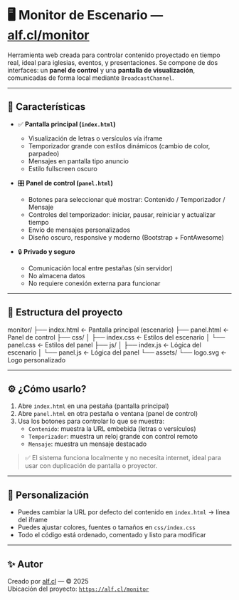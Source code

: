 # 🖥️ Monitor de Escenario — [alf.cl/monitor](https://alf.cl/monitor)

Herramienta web creada para controlar contenido proyectado en tiempo real, ideal para iglesias, eventos, y presentaciones. Se compone de dos interfaces: un **panel de control** y una **pantalla de visualización**, comunicadas de forma local mediante `BroadcastChannel`.

---

## 🚀 Características

- ✅ **Pantalla principal (`index.html`)**
  - Visualización de letras o versículos vía iframe
  - Temporizador grande con estilos dinámicos (cambio de color, parpadeo)
  - Mensajes en pantalla tipo anuncio
  - Estilo fullscreen oscuro

- 🎛️ **Panel de control (`panel.html`)**
  - Botones para seleccionar qué mostrar: Contenido / Temporizador / Mensaje
  - Controles del temporizador: iniciar, pausar, reiniciar y actualizar tiempo
  - Envío de mensajes personalizados
  - Diseño oscuro, responsive y moderno (Bootstrap + FontAwesome)

- 🔒 **Privado y seguro**
  - Comunicación local entre pestañas (sin servidor)
  - No almacena datos
  - No requiere conexión externa para funcionar

---

## 📁 Estructura del proyecto
monitor/
├── index.html              ← Pantalla principal (escenario)
├── panel.html              ← Panel de control
├── css/
│   ├── index.css           ← Estilos del escenario
│   └── panel.css           ← Estilos del panel
├── js/
│   ├── index.js            ← Lógica del escenario
│   └── panel.js            ← Lógica del panel
└── assets/
└── logo.svg            ← Logo personalizado

---

## ⚙️ ¿Cómo usarlo?

1. Abre `index.html` en una pestaña (pantalla principal)
2. Abre `panel.html` en otra pestaña o ventana (panel de control)
3. Usa los botones para controlar lo que se muestra:
   - `Contenido`: muestra la URL embebida (letras o versículos)
   - `Temporizador`: muestra un reloj grande con control remoto
   - `Mensaje`: muestra un mensaje destacado

> ✅ El sistema funciona localmente y no necesita internet, ideal para usar con duplicación de pantalla o proyector.

---

## 📌 Personalización

- Puedes cambiar la URL por defecto del contenido en `index.html` → línea del iframe
- Puedes ajustar colores, fuentes o tamaños en `css/index.css`
- Todo el código está ordenado, comentado y listo para modificar

---

## ✨ Autor

Creado por [alf.cl](https://alf.cl) — © 2025  
Ubicación del proyecto: [`https://alf.cl/monitor`](https://alf.cl/monitor)